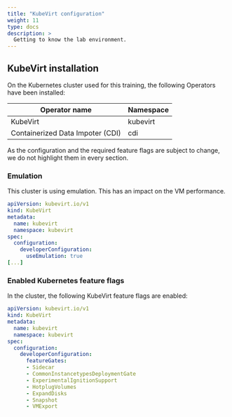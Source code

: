 ```yaml
---
title: "KubeVirt configuration"
weight: 11
type: docs
description: >
  Getting to know the lab environment.
---
```



## KubeVirt installation

On the Kubernetes cluster used for this training, the following Operators have been installed:

| Operator name                    | Namespace  |
|----------------------------------|------------|
| KubeVirt                         | kubevirt   |
| Containerized Data Impoter (CDI) | cdi        |

As the configuration and the required feature flags are subject to change, we do not highlight them in every section.


### Emulation

This cluster is using emulation. This has an impact on the VM performance.

```yaml
apiVersion: kubevirt.io/v1
kind: KubeVirt
metadata:
  name: kubevirt
  namespace: kubevirt
spec:
  configuration:
    developerConfiguration:
      useEmulation: true
[...]
```


### Enabled Kubernetes feature flags

In the cluster, the following KubeVirt feature flags are enabled:

```yaml
apiVersion: kubevirt.io/v1
kind: KubeVirt
metadata:
  name: kubevirt
  namespace: kubevirt
spec:
  configuration:
    developerConfiguration:
      featureGates:
      - Sidecar
      - CommonInstancetypesDeploymentGate
      - ExperimentalIgnitionSupport
      - HotplugVolumes
      - ExpandDisks
      - Snapshot
      - VMExport
```
